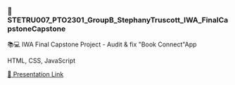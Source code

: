 ### 🏫 STETRU007_PTO2301_GroupB_StephanyTruscott_IWA_FinalCapstoneCapstone
📚💻 IWA Final Capstone Project - Audit & fix "Book Connect"App

HTML, CSS, JavaScript

[🔗 Presentation Link](https://www.figma.com/file/joKGfL8mW5K1rHV1SdefJ7/IWA19-Final-Capstone-Project?type=whiteboard&t=ZPIxlJGlQdo5e2mJ-6)
